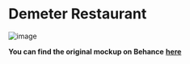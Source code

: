 # Demeter Restaurant
![image](https://github.com/TruePadawan/Demeter-Restaurant/assets/71678062/e423cc33-1743-47c3-9984-32e3c083c654)

**You can find the original mockup on Behance** [**here**](https://www.behance.net/gallery/166342543/DEMETER-Restaurant-Web-Site)
